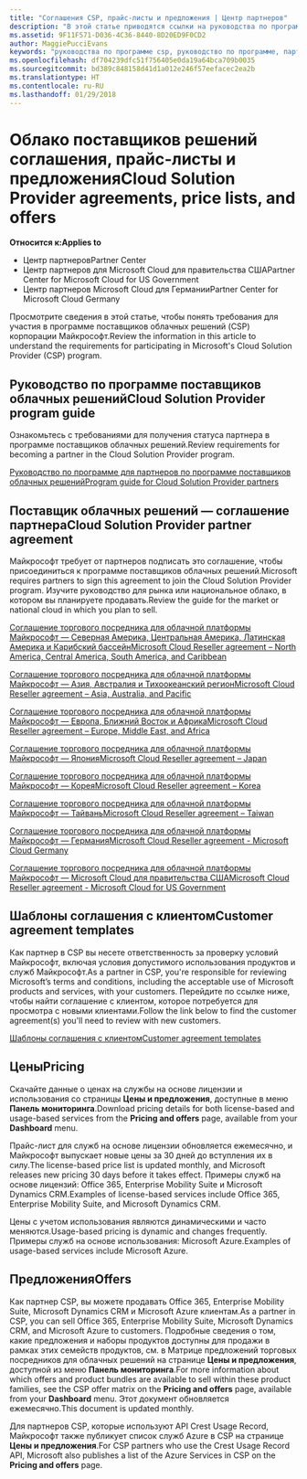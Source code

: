 ```yaml
---
title: "Соглашения CSP, прайс-листы и предложения | Центр партнеров"
description: "В этой статье приводятся ссылки на руководства по программе поставщиков облачных решений, соглашения партнеров, соглашения клиентов, прайс-листы и предложения."
ms.assetid: 9F11F571-D036-4C36-8440-8D20ED9F0CD2
author: MaggiePucciEvans
keywords: "руководства по программе csp, руководство по программе, партнерские соглашения, соглашение с клиентом, прейскуранты, предложения"
ms.openlocfilehash: df704239dfc51f756405e0da19a64bca709b0035
ms.sourcegitcommit: bd389c848158d41d1a012e246f57eefacec2ea2b
ms.translationtype: HT
ms.contentlocale: ru-RU
ms.lasthandoff: 01/29/2018
---
```

# <a name="cloud-solution-provider-agreements-price-lists-and-offers"></a><span data-ttu-id="5429f-104">Облако поставщиков решений соглашения, прайс-листы и предложения</span><span class="sxs-lookup"><span data-stu-id="5429f-104">Cloud Solution Provider agreements, price lists, and offers</span></span>

**<span data-ttu-id="5429f-105">Относится к:</span><span class="sxs-lookup"><span data-stu-id="5429f-105">Applies to</span></span>**

-  <span data-ttu-id="5429f-106">Центр партнеров</span><span class="sxs-lookup"><span data-stu-id="5429f-106">Partner Center</span></span>
-  <span data-ttu-id="5429f-107">Центр партнеров для Microsoft Cloud для правительства США</span><span class="sxs-lookup"><span data-stu-id="5429f-107">Partner Center for Microsoft Cloud for US Government</span></span>
-  <span data-ttu-id="5429f-108">Центр партнеров Microsoft Cloud для Германии</span><span class="sxs-lookup"><span data-stu-id="5429f-108">Partner Center for Microsoft Cloud Germany</span></span>


<span data-ttu-id="5429f-109">Просмотрите сведения в этой статье, чтобы понять требования для участия в программе поставщиков облачных решений (CSP) корпорации Майкрософт.</span><span class="sxs-lookup"><span data-stu-id="5429f-109">Review the information in this article to understand the requirements for participating in Microsoft's Cloud Solution Provider (CSP) program.</span></span> 

## <a href="" id="programguide"></a><span data-ttu-id="5429f-110">Руководство по программе поставщиков облачных решений</span><span class="sxs-lookup"><span data-stu-id="5429f-110">Cloud Solution Provider program guide</span></span>


<span data-ttu-id="5429f-111">Ознакомьтесь с требованиями для получения статуса партнера в программе поставщиков облачных решений.</span><span class="sxs-lookup"><span data-stu-id="5429f-111">Review requirements for becoming a partner in the Cloud Solution Provider program.</span></span>

[<span data-ttu-id="5429f-112">Руководство по программе для партнеров по программе поставщиков облачных решений</span><span class="sxs-lookup"><span data-stu-id="5429f-112">Program guide for Cloud Solution Provider partners</span></span>](http://go.microsoft.com/fwlink/p/?LinkId=617100)

## <a href="" id="partneragreement"></a><span data-ttu-id="5429f-113">Поставщик облачных решений — соглашение партнера</span><span class="sxs-lookup"><span data-stu-id="5429f-113">Cloud Solution Provider partner agreement</span></span>


<span data-ttu-id="5429f-114">Майкрософт требует от партнеров подписать это соглашение, чтобы присоединиться к программе поставщиков облачных решений.</span><span class="sxs-lookup"><span data-stu-id="5429f-114">Microsoft requires partners to sign this agreement to join the Cloud Solution Provider program.</span></span> <span data-ttu-id="5429f-115">Изучите руководство для рынка или национальное облако, в котором вы планируете продавать.</span><span class="sxs-lookup"><span data-stu-id="5429f-115">Review the guide for the market or national cloud in which you plan to sell.</span></span>

[<span data-ttu-id="5429f-116">Соглашение торгового посредника для облачной платформы Майкрософт — Северная Америка, Центральная Америка, Латинская Америка и Карибский бассейн</span><span class="sxs-lookup"><span data-stu-id="5429f-116">Microsoft Cloud Reseller agreement – North America, Central America, South America, and Caribbean</span></span>](http://download.microsoft.com/download/2/C/8/2C8CAC17-FCE7-4F51-9556-4D77C7022DF5/MCRA2017_AOC_ENG_Sep20172_CR.pdf)

[<span data-ttu-id="5429f-117">Соглашение торгового посредника для облачной платформы Майкрософт — Азия, Австралия и Тихоокеанский регион</span><span class="sxs-lookup"><span data-stu-id="5429f-117">Microsoft Cloud Reseller agreement – Asia, Australia, and Pacific</span></span>](http://download.microsoft.com/download/2/C/8/2C8CAC17-FCE7-4F51-9556-4D77C7022DF5/MCRA2017_APOC_ENG_Sep20172_CR.pdf)

[<span data-ttu-id="5429f-118">Соглашение торгового посредника для облачной платформы Майкрософт — Европа, Ближний Восток и Африка</span><span class="sxs-lookup"><span data-stu-id="5429f-118">Microsoft Cloud Reseller agreement – Europe, Middle East, and Africa</span></span>](http://download.microsoft.com/download/2/C/8/2C8CAC17-FCE7-4F51-9556-4D77C7022DF5/MCRA2017_EOC_ENG_Sep20172_CR.pdf)

[<span data-ttu-id="5429f-119">Соглашение торгового посредника для облачной платформы Майкрософт — Япония</span><span class="sxs-lookup"><span data-stu-id="5429f-119">Microsoft Cloud Reseller agreement – Japan</span></span>](http://download.microsoft.com/download/2/C/8/2C8CAC17-FCE7-4F51-9556-4D77C7022DF5/MCRA2017_JPN_ENG_Sep20172_CR.pdf)

[<span data-ttu-id="5429f-120">Соглашение торгового посредника для облачной платформы Майкрософт — Корея</span><span class="sxs-lookup"><span data-stu-id="5429f-120">Microsoft Cloud Reseller agreement – Korea</span></span>](http://download.microsoft.com/download/2/C/8/2C8CAC17-FCE7-4F51-9556-4D77C7022DF5/MCRA2017_KOR_ENG_Sep20172_CR.pdf)

[<span data-ttu-id="5429f-121">Соглашение торгового посредника для облачной платформы Майкрософт — Тайвань</span><span class="sxs-lookup"><span data-stu-id="5429f-121">Microsoft Cloud Reseller agreement – Taiwan</span></span>](http://download.microsoft.com/download/2/C/8/2C8CAC17-FCE7-4F51-9556-4D77C7022DF5/MCRA2017_TAI_ENG_Sep20172_CR.pdf)

[<span data-ttu-id="5429f-122">Соглашение торгового посредника для облачной платформы Майкрософт — Германия</span><span class="sxs-lookup"><span data-stu-id="5429f-122">Microsoft Cloud Reseller agreement - Microsoft Cloud Germany</span></span>](http://download.microsoft.com/download/2/C/8/2C8CAC17-FCE7-4F51-9556-4D77C7022DF5/MCA2017Agr_EMEA_EU-EFTA_GER_ENG_Sep20173_GermanCloud.pdf)

[<span data-ttu-id="5429f-123">Соглашение торгового посредника для облачной платформы Майкрософт — Microsoft Cloud для правительства США</span><span class="sxs-lookup"><span data-stu-id="5429f-123">Microsoft Cloud Reseller agreement - Microsoft Cloud for US Government</span></span>](http://download.microsoft.com/download/2/C/8/2C8CAC17-FCE7-4F51-9556-4D77C7022DF5/MCRA2017_AOC_USGCC_ENG_Sep20172_CR.pdf)

## <a href="" id="customeragreementtemplate"></a><span data-ttu-id="5429f-124">Шаблоны соглашения с клиентом</span><span class="sxs-lookup"><span data-stu-id="5429f-124">Customer agreement templates</span></span>


<span data-ttu-id="5429f-125">Как партнер в CSP вы несете ответственность за проверку условий Майкрософт, включая условия допустимого использования продуктов и служб Майкрософт.</span><span class="sxs-lookup"><span data-stu-id="5429f-125">As a partner in CSP, you're responsible for reviewing Microsoft’s terms and conditions, including the acceptable use of Microsoft products and services, with your customers.</span></span> <span data-ttu-id="5429f-126">Перейдите по ссылке ниже, чтобы найти соглашение с клиентом, которое потребуется для просмотра с новыми клиентами.</span><span class="sxs-lookup"><span data-stu-id="5429f-126">Follow the link below to find the customer agreement(s) you'll need to review with new customers.</span></span> 

[<span data-ttu-id="5429f-127">Шаблоны соглашения с клиентом</span><span class="sxs-lookup"><span data-stu-id="5429f-127">Customer agreement templates</span></span>](agreements.md)

## <a name="pricing"></a><span data-ttu-id="5429f-128">Цены</span><span class="sxs-lookup"><span data-stu-id="5429f-128">Pricing</span></span>


<span data-ttu-id="5429f-129">Скачайте данные о ценах на службы на основе лицензии и использования со страницы **Цены и предложения**, доступные в меню **Панель мониторинга**.</span><span class="sxs-lookup"><span data-stu-id="5429f-129">Download pricing details for both license-based and usage-based services from the **Pricing and offers** page, available from your **Dashboard** menu.</span></span> 

<span data-ttu-id="5429f-130">Прайс-лист для служб на основе лицензии обновляется ежемесячно, и Майкрософт выпускает новые цены за 30 дней до вступления их в силу.</span><span class="sxs-lookup"><span data-stu-id="5429f-130">The license-based price list is updated monthly, and Microsoft releases new pricing 30 days before it takes effect.</span></span> <span data-ttu-id="5429f-131">Примеры служб на основе лицензий: Office 365, Enterprise Mobility Suite и Microsoft Dynamics CRM.</span><span class="sxs-lookup"><span data-stu-id="5429f-131">Examples of license-based services include Office 365, Enterprise Mobility Suite, and Microsoft Dynamics CRM.</span></span> 

<span data-ttu-id="5429f-132">Цены с учетом использования являются динамическими и часто меняются.</span><span class="sxs-lookup"><span data-stu-id="5429f-132">Usage-based pricing is dynamic and changes frequently.</span></span> <span data-ttu-id="5429f-133">Примеры служб на основе использования: Microsoft Azure.</span><span class="sxs-lookup"><span data-stu-id="5429f-133">Examples of usage-based services include Microsoft Azure.</span></span>


## <a name="offers"></a><span data-ttu-id="5429f-134">Предложения</span><span class="sxs-lookup"><span data-stu-id="5429f-134">Offers</span></span>


<span data-ttu-id="5429f-135">Как партнер CSP, вы можете продавать Office 365, Enterprise Mobility Suite, Microsoft Dynamics CRM и Microsoft Azure клиентам.</span><span class="sxs-lookup"><span data-stu-id="5429f-135">As a partner in CSP, you can sell Office 365, Enterprise Mobility Suite, Microsoft Dynamics CRM, and Microsoft Azure to customers.</span></span> <span data-ttu-id="5429f-136">Подробные сведения о том, какие предложения и наборы продуктов доступны для продажи в рамках этих семейств продуктов, см. в Матрице предложений торговых посредников для облачных решений на странице **Цены и предложения**, доступной из меню **Панель мониторинга**.</span><span class="sxs-lookup"><span data-stu-id="5429f-136">For more information about which offers and product bundles are available to sell within these product families, see the CSP offer matrix on the **Pricing and offers** page, available from your **Dashboard** menu.</span></span> <span data-ttu-id="5429f-137">Этот документ обновляется ежемесячно.</span><span class="sxs-lookup"><span data-stu-id="5429f-137">This document is updated monthly.</span></span>

<span data-ttu-id="5429f-138">Для партнеров CSP, которые используют API Crest Usage Record, Майкрософт также публикует список служб Azure в CSP на странице **Цены и предложения**.</span><span class="sxs-lookup"><span data-stu-id="5429f-138">For CSP partners who use the Crest Usage Record API, Microsoft also publishes a list of the Azure Services in CSP on the **Pricing and offers** page.</span></span>



